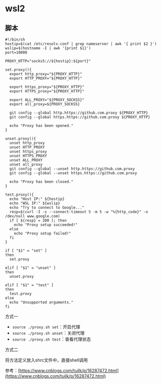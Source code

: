 # wsl2

## 脚本

```shell
#!/bin/sh
hostip=$(cat /etc/resolv.conf | grep nameserver | awk '{ print $2 }')
wslip=$(hostname -I | awk '{print $1}')
port=10808

PROXY_HTTP="socks5://${hostip}:${port}"

set.proxy(){
  export http_proxy="${PROXY_HTTP}"
  export HTTP_PROXY="${PROXY_HTTP}"

  export https_proxy="${PROXY_HTTP}"
  export HTTPS_proxy="${PROXY_HTTP}"

  export ALL_PROXY="${PROXY_SOCKS5}"
  export all_proxy=${PROXY_SOCKS5}

  git config --global http.https://github.com.proxy ${PROXY_HTTP}
  git config --global https.https://github.com.proxy ${PROXY_HTTP}

  echo "Proxy has been opened."
}

unset.proxy(){
  unset http_proxy
  unset HTTP_PROXY
  unset https_proxy
  unset HTTPS_PROXY
  unset ALL_PROXY
  unset all_proxy
  git config --global --unset http.https://github.com.proxy
  git config --global --unset https.https://github.com.proxy

  echo "Proxy has been closed."
}

test.proxy(){
  echo "Host IP:" ${hostip}
  echo "WSL IP:" ${wslip}
  echo "Try to connect to Google..."
  resp=$(curl -I -s --connect-timeout 5 -m 5 -w "%{http_code}" -o /dev/null www.google.com)
  if [ ${resp} = 200 ]; then
    echo "Proxy setup succeeded!"
  else
    echo "Proxy setup failed!"
  fi
}

if [ "$1" = "set" ]
then
  set.proxy

elif [ "$1" = "unset" ]
then
  unset.proxy

elif [ "$1" = "test" ]
then
  test.proxy
else
  echo "Unsupported arguments."
fi
```

方式一

- `source ./proxy.sh set`：开启代理
- `source ./proxy.sh unset`：关闭代理
- `source ./proxy.sh test`：查看代理状态

方式二

将方法定义放入shrc文件中，直接shell调用

参考：[https://www.cnblogs.com/tuilk/p/16287472.html](https://www.cnblogs.com/tuilk/p/16287472.html)
